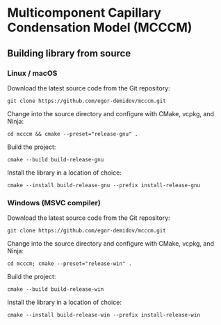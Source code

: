 # Multicomponent Capillary Condensation Model (MCCCM)

## Building library from source

### Linux / macOS

Download the latest source code from the Git repository:
```shell
git clone https://github.com/egor-demidov/mcccm.git
```
Change into the source directory and configure with CMake, vcpkg, and Ninja:
```shell
cd mcccm && cmake --preset="release-gnu" . 
```
Build the project:
```shell
cmake --build build-release-gnu
```
Install the library in a location of choice:
```shell
cmake --install build-release-gnu --prefix install-release-gnu
```

### Windows (MSVC compiler)

Download the latest source code from the Git repository:
```shell
git clone https://github.com/egor-demidov/mcccm.git
```
Change into the source directory and configure with CMake, vcpkg, and Ninja:
```shell
cd mcccm; cmake --preset="release-win" . 
```
Build the project:
```shell
cmake --build build-release-win
```
Install the library in a location of choice:
```shell
cmake --install build-release-win --prefix install-release-win
```
